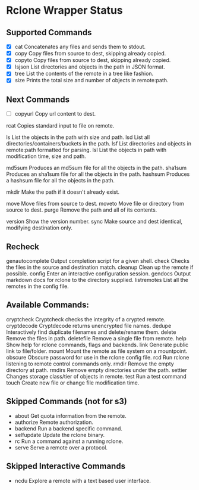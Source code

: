 # Rclone Wrapper Status

## Supported Commands

- [x] cat             Concatenates any files and sends them to stdout.
- [x] copy            Copy files from source to dest, skipping already copied.
- [x] copyto          Copy files from source to dest, skipping already copied.
- [x] lsjson          List directories and objects in the path in JSON format.
- [x] tree            List the contents of the remote in a tree like fashion.
- [x] size            Prints the total size and number of objects in remote:path.

## Next Commands
- [ ] copyurl         Copy url content to dest.

rcat            Copies standard input to file on remote.

ls              List the objects in the path with size and path.
lsd             List all directories/containers/buckets in the path.
lsf             List directories and objects in remote:path formatted for parsing.
lsl             List the objects in path with modification time, size and path.

md5sum          Produces an md5sum file for all the objects in the path.
sha1sum         Produces an sha1sum file for all the objects in the path.
hashsum         Produces a hashsum file for all the objects in the path.

mkdir           Make the path if it doesn't already exist.

move            Move files from source to dest.
moveto          Move file or directory from source to dest.
purge           Remove the path and all of its contents.

version         Show the version number.
sync            Make source and dest identical, modifying destination only.

## Recheck

genautocomplete Output completion script for a given shell.
check           Checks the files in the source and destination match.
cleanup         Clean up the remote if possible.
config          Enter an interactive configuration session.
gendocs         Output markdown docs for rclone to the directory supplied.
listremotes     List all the remotes in the config file.

## Available Commands:

cryptcheck      Cryptcheck checks the integrity of a crypted remote.
cryptdecode     Cryptdecode returns unencrypted file names.
dedupe          Interactively find duplicate filenames and delete/rename them.
delete          Remove the files in path.
deletefile      Remove a single file from remote.
help            Show help for rclone commands, flags and backends.
link            Generate public link to file/folder.
mount           Mount the remote as file system on a mountpoint.
obscure         Obscure password for use in the rclone config file.
rcd             Run rclone listening to remote control commands only.
rmdir           Remove the empty directory at path.
rmdirs          Remove empty directories under the path.
settier         Changes storage class/tier of objects in remote.
test            Run a test command
touch           Create new file or change file modification time.

## Skipped Commands (not for s3)

- about           Get quota information from the remote.
- authorize       Remote authorization.
- backend         Run a backend specific command.
- selfupdate      Update the rclone binary.
- rc              Run a command against a running rclone.
- serve           Serve a remote over a protocol.

## Skipped Interactive Commands
- ncdu            Explore a remote with a text based user interface.
